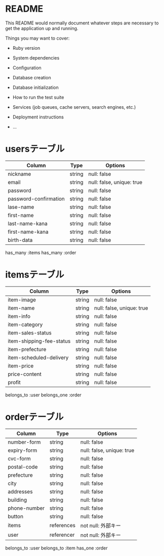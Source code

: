 # README

This README would normally document whatever steps are necessary to get the
application up and running.

Things you may want to cover:

* Ruby version

* System dependencies

* Configuration

* Database creation

* Database initialization

* How to run the test suite

* Services (job queues, cache servers, search engines, etc.)

* Deployment instructions

* ...
# usersテーブル
| Column             | Type   | Options     |
| ------------------ | ------ | ----------- |
| nickname               | string | null: false |
| email              | string | null: false, unique: true |
| password | string | null: false |
| password-confirmation             | string | null: false |
| lase-name              | string | null: false |
| first-name              | string | null: false |
| last-name-kana              | string | null: false |
| first-name-kana              | string | null: false |
| birth-data              | string | null: false |

has_many :items
has_many :order


# itemsテーブル
| Column             | Type   | Options     |
| ------------------ | ------ | ----------- |
| item-image               | string | null: false |
| item-name              | string | null: false, unique: true |
| item-info | string | null: false |
| item-category             | string | null: false |
| item-sales-status              | string | null: false |
| item-shipping-fee-status              | string | null: false |
| item-prefecture              | string | null: false |
| item-scheduled-delivery              | string | null: false |
| item-price              | string | null: false |
| price-content           | string | null: false |
| profit              | string | null: false |

belongs_to :user
belongs_one :order

# orderテーブル
| Column             | Type   | Options     |
| ------------------ | ------ | ----------- |
| number-form              | string | null: false |
| expiry-form              | string | null: false, unique: true |
| cvc-form | string | null: false |
|postal-code             | string | null: false |
| prefecture              | string | null: false |
| city             | string | null: false |
| addresses              | string | null: false |
| building              | string | null: false |
| phone-number              | string | null: false |
| button             | string | null: false |
| items              | references | not null:  外部キー |
| user              | referencer | not null: 外部キー |

belongs_to :user
belongs_to :item
has_one :order